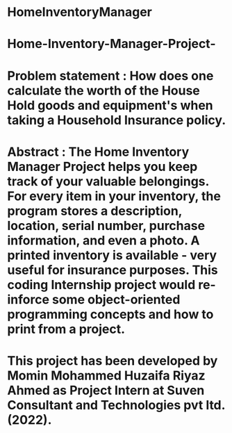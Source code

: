 # HomeInventoryManager

# Home-Inventory-Manager-Project-
# Problem statement : How does one calculate the worth of the House Hold goods and equipment's when taking a Household Insurance policy.

# Abstract : The Home Inventory Manager Project helps you keep track of your valuable belongings. For every item in your inventory, the program stores a description, location, serial number, purchase information, and even a photo. A printed inventory is available - very useful for insurance purposes. This coding Internship project would re-inforce some object-oriented programming concepts and how to print from a project.

# This project has been developed by Momin Mohammed Huzaifa Riyaz Ahmed as Project Intern at Suven Consultant and Technologies pvt ltd. (2022).
